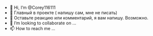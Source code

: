 - 👋 Hi, I’m @Corey116111
- 👀 Главный в проекте ( напишу сам, мне не писать)
- 🌱 Оставьте реакцию или комментарий, я вам напишу. Возможно.
- 💞️ I’m looking to collaborate on ...
- 📫 How to reach me ...

<!---
Corey116111/Corey116111 is a ✨ special ✨ repository because its `README.md` (this file) appears on your GitHub profile.
You can click the Preview link to take a look at your changes.
--->
